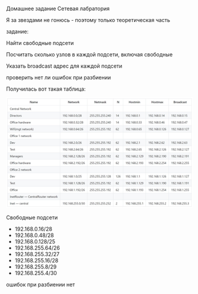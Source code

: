 Домашнее задание Сетевая лабратория

Я за звездами не гонюсь - поэтому только теоретическая часть

задание:

Найти свободные подсети

Посчитать сколько узлов в каждой подсети, включая свободные

Указать broadcast адрес для каждой подсети

проверить нет ли ошибок при разбиении


Получилась вот такая таблица:

![1](img/1.jpg)  

Свободные подсети

- 192.168.0.16/28
- 192.168.0.48/28
- 192.168.0.128/25
- 192.168.255.64/26
- 192.168.255.32/27
- 192.168.255.16/28
- 192.168.255.8/29
- 192.168.255.4/30

ошибок при разбиении нет
